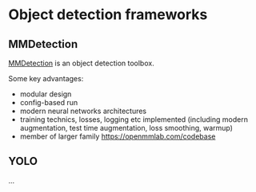 # Object detection frameworks

## MMDetection

[MMDetection](https://github.com/open-mmlab/mmdetection) is an object detection toolbox.

Some key advantages:
- modular design
- config-based run
- modern neural networks architectures
- training technics, losses, logging etc implemented (including modern augmentation, test time augmentation, loss smoothing, warmup)
- member of larger family https://openmmlab.com/codebase

## YOLO

...